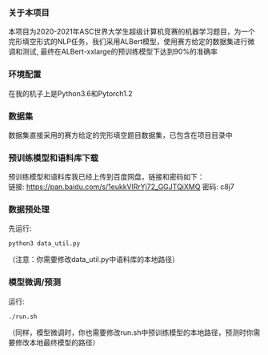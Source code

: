 ### 关于本项目
本项目为2020-2021年ASC世界大学生超级计算机竞赛的机器学习题目，为一个完形填空形式的NLP任务，我们采用ALBert模型，使用赛方给定的数据集进行微调和测试, 最终在ALBert-xxlarge的预训练模型下达到90%的准确率


### 环境配置
在我的机子上是Python3.6和Pytorch1.2


### 数据集
数据集直接采用的赛方给定的完形填空题目数据集，已包含在项目目录中


### 预训练模型和语料库下载
预训练模型和语料库我已经上传到百度网盘，链接和密码如下：  
链接: https://pan.baidu.com/s/1eukkVlRrYj72_GGJTQiXMQ  密码: c8j7


### 数据预处理
先运行:
```
python3 data_util.py
```
（注意：你需要修改data_util.py中语料库的本地路径）


### 模型微调/预测 
运行:
```
./run.sh
```
（同样，模型微调时，你也需要修改run.sh中预训练模型的本地路径，预测时你需要修改本地最终模型的路径）


